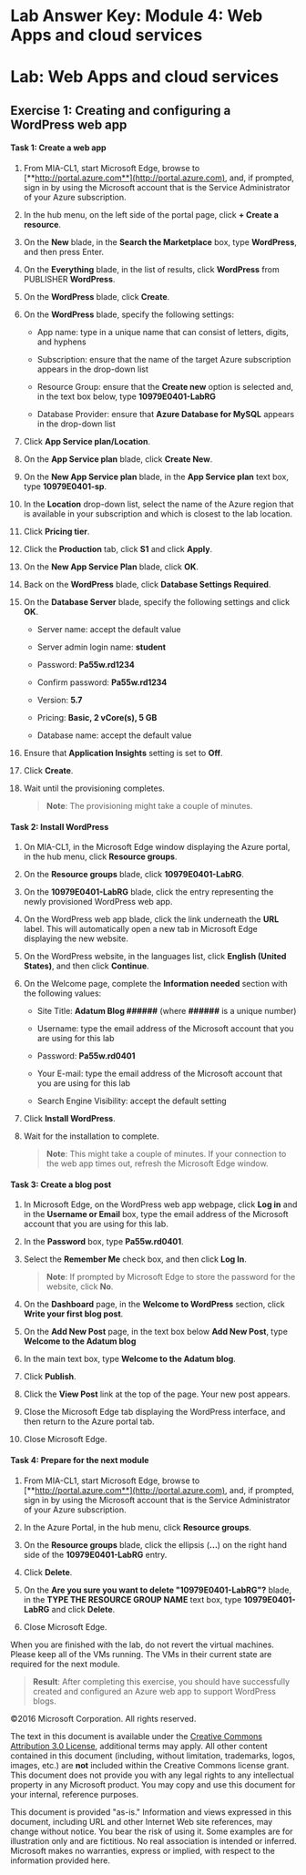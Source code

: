 ﻿# Lab Answer Key:  Module 4: Web Apps and cloud services
# Lab: Web Apps and cloud services
  
## Exercise 1: Creating and configuring a WordPress web app
  
#### Task 1: Create a web app
  
1. From MIA-CL1, start Microsoft Edge, browse to [**http://portal.azure.com**](http://portal.azure.com), and, if prompted, sign in by using the Microsoft account that is the Service Administrator of your Azure subscription.

1. In the hub menu, on the left side of the portal page, click **+ Create a resource**.

1. On the **New** blade, in the **Search the Marketplace** box, type **WordPress**, and then press Enter.

1. On the **Everything** blade, in the list of results, click **WordPress** from PUBLISHER **WordPress**.

1. On the **WordPress** blade, click **Create**.

1. On the **WordPress** blade, specify the following settings:

    - App name: type in a unique name that can consist of letters, digits, and hyphens

    - Subscription: ensure that the name of the target Azure subscription appears in the drop-down list

    - Resource Group: ensure that the **Create new** option is selected and, in the text box below, type **10979E0401-LabRG**

    - Database Provider: ensure that **Azure Database for MySQL** appears in the drop-down list

1. Click **App Service plan/Location**.

1. On the **App Service plan** blade, click **Create New**.

1. On the **New App Service plan** blade, in the **App Service plan** text box, type **10979E0401-sp**.

1. In the **Location** drop-down list, select the name of the Azure region that is available in your subscription and which is closest to the lab location.

1. Click **Pricing tier**.

1. Click the **Production** tab, click **S1** and click **Apply**.

1. On the **New App Service Plan** blade, click **OK**.

1. Back on the **WordPress** blade, click **Database Settings Required**.

1. On the **Database Server** blade, specify the following settings and click **OK**.

    - Server name: accept the default value

    - Server admin login name: **student**

    - Password: **Pa55w.rd1234**

    - Confirm password: **Pa55w.rd1234**

    - Version: **5.7**

    - Pricing: **Basic, 2 vCore(s), 5 GB**

    - Database name: accept the default value

1. Ensure that **Application Insights** setting is set to **Off**.

1. Click **Create**.

1. Wait until the provisioning completes.

    > **Note**: The provisioning might take a couple of minutes.


#### Task 2: Install WordPress
  
1. On MIA-CL1, in the Microsoft Edge window displaying the Azure portal, in the hub menu, click **Resource groups**.

1. On the **Resource groups** blade, click **10979E0401-LabRG**.

1. On the **10979E0401-LabRG** blade, click the entry representing the newly provisioned WordPress web app.

1. On the WordPress web app blade, click the link underneath the **URL** label. This will automatically open a new tab in Microsoft Edge displaying the new website.

1. On the WordPress website, in the languages list, click **English (United States)**, and then click **Continue**. 

1. On the Welcome page, complete the **Information needed** section with the following values:

    - Site Title: **Adatum Blog ######** (where **######** is a unique number)

    - Username: type the email address of the Microsoft account that you are using for this lab

    - Password: **Pa55w.rd0401**

    - Your E-mail: type the email address of the Microsoft account that you are using for this lab

    - Search Engine Visibility: accept the default setting

1. Click **Install WordPress**. 

1. Wait for the installation to complete.

    > **Note**: This might take a couple of minutes. If your connection to the web app times out, refresh the Microsoft Edge window.


#### Task 3: Create a blog post
  
1. In Microsoft Edge, on the WordPress web app webpage, click **Log in** and in the **Username or Email** box, type the email address of the Microsoft account that you are using for this lab.

1. In the **Password** box, type **Pa55w.rd0401**.

1. Select the **Remember Me** check box, and then click **Log In**.

    > **Note**: If prompted by Microsoft Edge to store the password for the website, click **No**.

1. On the **Dashboard** page, in the **Welcome to WordPress** section, click **Write your first blog post**.

1. On the **Add New Post** page, in the text box below **Add New Post**, type **Welcome to the Adatum blog**

1. In the main text box, type **Welcome to the Adatum blog**.

1. Click **Publish**.

1. Click the **View Post** link at the top of the page. Your new post appears. 

1. Close the Microsoft Edge tab displaying the WordPress interface, and then return to the Azure portal tab.

1. Close Microsoft Edge.


#### Task 4: Prepare for the next module

1. From MIA-CL1, start Microsoft Edge, browse to [**http://portal.azure.com**](http://portal.azure.com), and, if prompted, sign in by using the Microsoft account that is the Service Administrator of your Azure subscription.

1. In the Azure Portal, in the hub menu, click **Resource groups**.

1. On the **Resource groups** blade, click the ellipsis (**...**) on the right hand side of the **10979E0401-LabRG** entry.

1. Click **Delete**.

1. On the **Are you sure you want to delete "10979E0401-LabRG"?** blade, in the **TYPE THE RESOURCE GROUP NAME** text box, type **10979E0401-LabRG** and click **Delete**.

1. Close Microsoft Edge.

When you are finished with the lab, do not revert the virtual machines. Please keep all of the VMs running. The VMs in their current state are required for the next module.

> **Result**: After completing this exercise, you should have successfully created and configured an Azure web app to support WordPress blogs. 



©2016 Microsoft Corporation. All rights reserved.

The text in this document is available under the [Creative Commons Attribution 3.0 License](https://creativecommons.org/licenses/by/3.0/legalcode "Creative Commons Attribution 3.0 License"), additional terms may apply.  All other content contained in this document (including, without limitation, trademarks, logos, images, etc.) are **not** included within the Creative Commons license grant.  This document does not provide you with any legal rights to any intellectual property in any Microsoft product. You may copy and use this document for your internal, reference purposes.

This document is provided "as-is." Information and views expressed in this document, including URL and other Internet Web site references, may change without notice. You bear the risk of using it. Some examples are for illustration only and are fictitious. No real association is intended or inferred. Microsoft makes no warranties, express or implied, with respect to the information provided here.